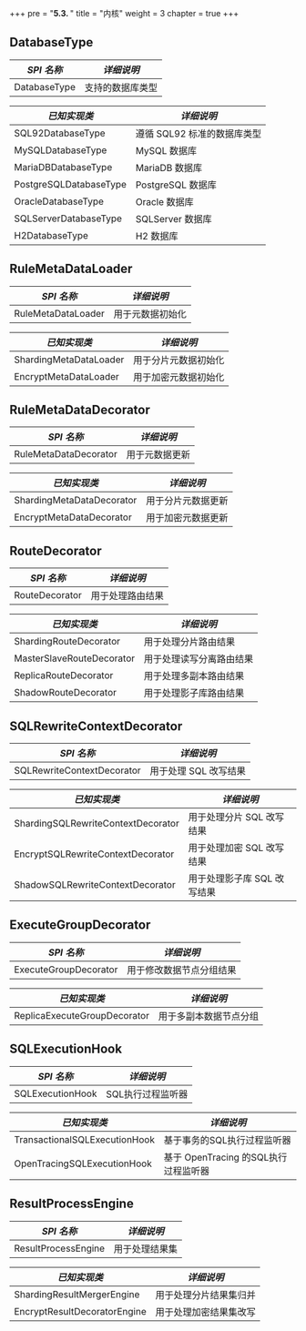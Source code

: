 +++
pre = "<b>5.3. </b>"
title = "内核"
weight = 3
chapter = true
+++

## DatabaseType

| *SPI 名称*             | *详细说明*                |
| ---------------------- | ------------------------ |
| DatabaseType           | 支持的数据库类型           |

| *已知实现类*            | *详细说明*                |
| ---------------------- | ------------------------ |
| SQL92DatabaseType      | 遵循 SQL92 标准的数据库类型 |
| MySQLDatabaseType      | MySQL 数据库              |
| MariaDBDatabaseType    | MariaDB 数据库            |
| PostgreSQLDatabaseType | PostgreSQL 数据库         |
| OracleDatabaseType     | Oracle 数据库             |
| SQLServerDatabaseType  | SQLServer 数据库          |
| H2DatabaseType         | H2 数据库                 |

## RuleMetaDataLoader

| *SPI 名称*             | *详细说明*         |
| ---------------------- | ----------------- |
| RuleMetaDataLoader     | 用于元数据初始化    |

| *已知实现类*            | *详细说明*         |
| ---------------------- | ----------------- |
| ShardingMetaDataLoader | 用于分片元数据初始化 |
| EncryptMetaDataLoader  | 用于加密元数据初始化 |

## RuleMetaDataDecorator

| *SPI 名称*                | *详细说明*        |
| ------------------------ | ---------------- |
| RuleMetaDataDecorator    | 用于元数据更新     |

| *已知实现类*               | *详细说明*        |
| ------------------------- | ---------------- |
| ShardingMetaDataDecorator | 用于分片元数据更新 |
| EncryptMetaDataDecorator  | 用于加密元数据更新 |

## RouteDecorator

| *SPI 名称*                | *详细说明*              |
| ------------------------- | --------------------- |
| RouteDecorator            | 用于处理路由结果        |

| *已知实现类*               | *详细说明*             |
| ------------------------- | --------------------- |
| ShardingRouteDecorator    | 用于处理分片路由结果     |
| MasterSlaveRouteDecorator | 用于处理读写分离路由结果 |
| ReplicaRouteDecorator     | 用于处理多副本路由结果   |
| ShadowRouteDecorator      | 用于处理影子库路由结果   |

## SQLRewriteContextDecorator

| *SPI 名称*                         | *详细说明*                 |
| ---------------------------------- | ------------------------- |
| SQLRewriteContextDecorator         | 用于处理 SQL 改写结果       |

| *已知实现类*                        | *详细说明*                 |
| ---------------------------------- | ------------------------- |
| ShardingSQLRewriteContextDecorator | 用于处理分片 SQL 改写结果   |
| EncryptSQLRewriteContextDecorator  | 用于处理加密 SQL 改写结果   |
| ShadowSQLRewriteContextDecorator   | 用于处理影子库 SQL 改写结果 |

## ExecuteGroupDecorator

| *SPI 名称*                   | *详细说明*             |
| ---------------------------- | --------------------- |
| ExecuteGroupDecorator        | 用于修改数据节点分组结果 |

| *已知实现类*                  | *详细说明*             |
| ---------------------------- | --------------------- |
| ReplicaExecuteGroupDecorator | 用于多副本数据节点分组   |

## SQLExecutionHook

| *SPI 名称*                     | *详细说明*                        |
| ----------------------------- | --------------------------------- |
| SQLExecutionHook              | SQL执行过程监听器 |

| *已知实现类*                   | *详细说明*                         |
| ----------------------------- | --------------------------------- |
| TransactionalSQLExecutionHook | 基于事务的SQL执行过程监听器          |
| OpenTracingSQLExecutionHook   | 基于 OpenTracing 的SQL执行过程监听器 |

## ResultProcessEngine

| *SPI 名称*                   | *详细说明*           |
| ---------------------------- | ------------------- |
| ResultProcessEngine          | 用于处理结果集        |

| *已知实现类*                  | *详细说明*           |
| ---------------------------- | ------------------- |
| ShardingResultMergerEngine   | 用于处理分片结果集归并 |
| EncryptResultDecoratorEngine | 用于处理加密结果集改写 |
